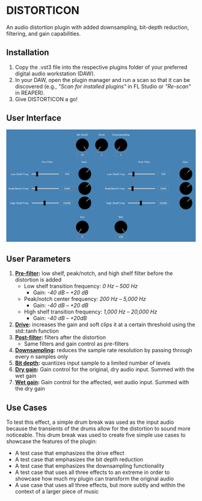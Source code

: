 # DISTORTICON

An audio distortion plugin with added downsampling, bit-depth reduction, filtering, and gain capabilities.

## Installation

1. Copy the .vst3 file into the respective plugins folder of your preferred digital audio workstation (DAW).
2. In your DAW, open the plugin manager and run a scan so that it can be discovered (e.g., _"Scan for installed plugins"_ in FL Studio or _"Re-scan"_ in REAPER).
3. Give DISTORTICON a go!

## User Interface

![Screenshot of the DISTORTICON user interface](https://github.com/jaco12/distorticon/blob/main/info/distorticon-ui-screenshot.png)

## User Parameters

1. 	**<ins>Pre-filter</ins>:** low shelf, peak/notch, and high shelf filter before the distortion is added
    - Low shelf transition frequency: _0 Hz – 500 Hz_
      - Gain: _-40 dB – +20 dB_
    - Peak/notch center frequency: _200 Hz – 5,000 Hz_
      - Gain: _-40 dB – +20 dB_
    - High shelf transition frequency: _1,000 Hz – 20,000 Hz_
      - Gain: _-40 dB – +20dB_
2. **<ins>Drive</ins>:** increases the gain and soft clips it at a certain threshold using the std::tanh function
3. **<ins>Post-filter</ins>:** filters after the distortion
   - Same filters and gain control as pre-filters
3. **<ins>Downsampling</ins>:** reduces the sample rate resolution by passing through every n samples only
5. **<ins>Bit depth</ins>:** quantizes input sample to a limited number of levels
6. **<ins>Dry gain</ins>:** Gain control for the original, dry audio input. Summed with the wet gain
7. **<ins>Wet gain</ins>:** Gain control for the affected, wet audio input. Summed with the dry gain

## Use Cases

To test this effect, a simple drum break was used as the input audio because the transients of the drums allow for the distortion to sound more noticeable. This drum break was used to create five simple use cases to showcase the features of the plugin:

- A test case that emphasizes the drive effect
- A test case that emphasizes the bit depth reduction
- A test case that emphasizes the downsampling functionality
- A test case that uses all three effects to an extreme in order to showcase how much my plugin can transform the original audio
- A use case that uses all three effects, but more subtly and within the context of a larger piece of music
